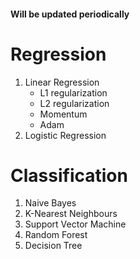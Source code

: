 #### Will be updated periodically

# Regression
1.  Linear Regression
    * L1 regularization
    * L2 regularization
    * Momentum
    * Adam
2. Logistic Regression

# Classification
1. Naive Bayes
2. K-Nearest Neighbours
3. Support Vector Machine
4. Random Forest
5. Decision Tree



